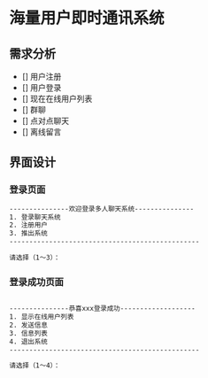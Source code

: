 # 海量用户即时通讯系统

## 需求分析

- [] 用户注册
- [] 用户登录
- [] 现在在线用户列表
- [] 群聊
- [] 点对点聊天
- [] 离线留言

## 界面设计

### 登录页面

```txt
---------------欢迎登录多人聊天系统---------------
1. 登录聊天系统
2. 注册用户
3. 推出系统
------------------------------------------------

请选择（1～3）：
```

### 登录成功页面

```txt

---------------恭喜xxx登录成功-------------------
1. 显示在线用户列表
2. 发送信息
3. 信息列表
4. 退出系统
------------------------------------------------

请选择（1～4）：

```
